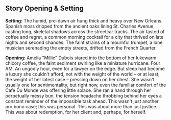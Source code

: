 ## Story Opening & Setting

**Setting:** The humid, pre-dawn air hung thick and heavy over New Orleans. Spanish moss dripped from the ancient oaks lining St. Charles Avenue, casting long, skeletal shadows across the streetcar tracks. The air tasted of coffee and regret, a common morning cocktail for a city that thrived on late nights and second chances. The faint strains of a mournful trumpet, a lone musician serenading the empty streets, drifted from the French Quarter.

**Opening:** Amelia "Millie" Dubois stared into the bottom of her lukewarm chicory coffee, the faint sediment swirling like a miniature hurricane. Four AM. An ungodly hour, even for a lawyer on the edge. But sleep had become a luxury she couldn't afford, not with the weight of the world – or at least, the weight of her latest case – pressing down on her chest. She wasn't usually one for sentimentality, but right now, even the familiar comfort of the Cafe Du Monde was offering little solace. She ran a hand through her perpetually messy bun, the tension headache throbbing behind her eyes a constant reminder of the impossible task ahead. This wasn't just another pro bono case; this was personal. This was about more than just justice. This was about redemption, for her client and, perhaps, for herself.
